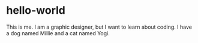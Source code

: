 # hello-world
This is me.
I am a graphic designer, but I want to learn about coding. 
I have a dog named Millie and a cat named Yogi. 
